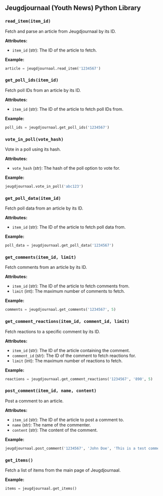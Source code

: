 ## Jeugdjournaal (Youth News) Python Library

### `read_item(item_id)`
Fetch and parse an article from Jeugdjournaal by its ID.

**Attributes:**
- `item_id` (str): The ID of the article to fetch.

**Example:**
```python
article = jeugdjournaal.read_item('1234567')
```

### `get_poll_ids(item_id)`
Fetch poll IDs from an article by its ID.

**Attributes:**
- `item_id` (str): The ID of the article to fetch poll IDs from.

**Example:**
```python
poll_ids = jeugdjournaal.get_poll_ids('1234567')
```

### `vote_in_poll(vote_hash)`
Vote in a poll using its hash.

**Attributes:**
- `vote_hash` (str): The hash of the poll option to vote for.

**Example:**
```python
jeugdjournaal.vote_in_poll('abc123')
```

### `get_poll_data(item_id)`
Fetch poll data from an article by its ID.

**Attributes:**
- `item_id` (str): The ID of the article to fetch poll data from.

**Example:**
```python
poll_data = jeugdjournaal.get_poll_data('1234567')
```

### `get_comments(item_id, limit)`
Fetch comments from an article by its ID.

**Attributes:**
- `item_id` (str): The ID of the article to fetch comments from.
- `limit` (int): The maximum number of comments to fetch.

**Example:**
```python
comments = jeugdjournaal.get_comments('1234567', 5)
```

### `get_comment_reactions(item_id, comment_id, limit)`
Fetch reactions to a specific comment by its ID.

**Attributes:**
- `item_id` (str): The ID of the article containing the comment.
- `comment_id` (str): The ID of the comment to fetch reactions for.
- `limit` (int): The maximum number of reactions to fetch.

**Example:**
```python
reactions = jeugdjournaal.get_comment_reactions('1234567', '890', 5)
```

### `post_comment(item_id, name, content)`
Post a comment to an article.

**Attributes:**
- `item_id` (str): The ID of the article to post a comment to.
- `name` (str): The name of the commenter.
- `content` (str): The content of the comment.

**Example:**
```python
jeugdjournaal.post_comment('1234567', 'John Doe', 'This is a test comment.')
```

### `get_items()`
Fetch a list of items from the main page of Jeugdjournaal.

**Example:**
```python
items = jeugdjournaal.get_items()
```
